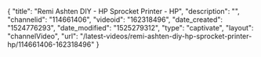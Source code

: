 {
    "title": "Remi Ashten DIY - HP Sprocket Printer - HP",
    "description": "",
    "channelid": "114661406",
    "videoid": "162318496",
    "date_created": "1524776293",
    "date_modified": "1525279312",
    "type": "captivate",
    "layout": "channelVideo",
    "url": "\/latest-videos\/remi-ashten-diy-hp-sprocket-printer-hp\/114661406-162318496"
}